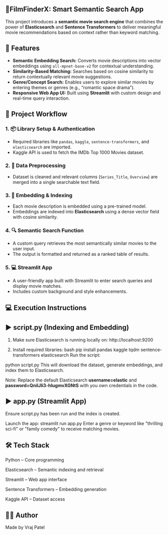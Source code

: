## 🚀FilmFinderX: Smart Semantic Search App 
This project introduces a **semantic movie search engine** that combines the power of **Elasticsearch** and **Sentence Transformers** to deliver meaningful movie recommendations based on context rather than keyword matching.

## 🚀 Features

- **Semantic Embedding Search:** Converts movie descriptions into vector embeddings using `all-mpnet-base-v2` for contextual understanding.
- **Similarity-Based Matching:** Searches based on cosine similarity to return contextually relevant movie suggestions.
- **Genre/Concept Search:** Enables users to explore similar movies by entering themes or genres (e.g., “romantic space drama”).
- **Responsive Web App UI:** Built using **Streamlit** with custom design and real-time query interaction.


## 🔧 Project Workflow

### 1. 📦 Library Setup & Authentication
- Required libraries like `pandas`, `kaggle`, `sentence-transformers`, and `elasticsearch` are imported.
- Kaggle API is used to fetch the IMDb Top 1000 Movies dataset.

### 2. 🧹 Data Preprocessing
- Dataset is cleaned and relevant columns (`Series_Title`, `Overview`) are merged into a single searchable text field.

### 3. 🧠 Embedding & Indexing
- Each movie description is embedded using a pre-trained model.
- Embeddings are indexed into **Elasticsearch** using a dense vector field with cosine similarity.

### 4. 🔍 Semantic Search Function
- A custom query retrieves the most semantically similar movies to the user input.
- The output is formatted and returned as a ranked table of results.

### 5. 💻 Streamlit App
- A user-friendly app built with Streamlit to enter search queries and display movie matches.
- Includes custom background and style enhancements.



## 💻 Execution Instructions

## ▶️ script.py (Indexing and Embedding)
1. Make sure Elasticsearch is running locally on:
http://localhost:9200

2. Install required libraries:
bash
pip install pandas kaggle tqdm sentence-transformers elasticsearch
Run the script:

python script.py
This will download the dataset, generate embeddings, and index them to Elasticsearch.

Note: Replace the default Elasticsearch **username=elastic** and **password=QniIJli3-hIugmvXGNtS** with you own credentials in the code.

## ▶️ app.py (Streamlit App)
Ensure script.py has been run and the index is created.

Launch the app:
streamlit run app.py
Enter a genre or keyword like "thrilling sci-fi" or "family comedy" to receive matching movies.

## 🛠️ Tech Stack
Python – Core programming

Elasticsearch – Semantic indexing and retrieval

Streamlit – Web app interface

Sentence Transformers – Embedding generation

Kaggle API – Dataset access


## 🙋‍♂️ Author
Made by Vraj Patel


